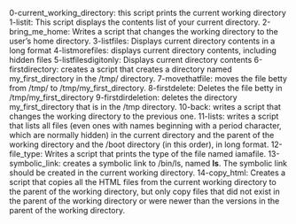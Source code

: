 0-current_working_directory: this script prints the current working directory
1-listit: This script displays the contents list of your current directory.
2-bring_me_home: Writes a script that changes the working directory to the user’s home directory.
3-listfiles: Displays current directory contents in a long format
4-listmorefiles: displays current directory contents, including hidden files
5-listfilesdigitonly: Displays current directory contents
6-firstdirectory: creates a script that creates a directory named my_first_directory in the /tmp/ directory.
7-movethatfile: moves the file betty from /tmp/ to /tmp/my_first_directory.
8-firstdelete: Deletes the file betty in /tmp/my_first_directory
9-firstdirdeletion: deletes the directory my_first_directory that is in the /tmp directory.
10-back: writes a script that changes the working directory to the previous one.
11-lists: writes a script that lists all files (even ones with names beginning with a period character, which are normally hidden) in the current directory and the parent of the working directory and the /boot directory (in this order), in long format.
12-file_type: Writes a script that prints the type of the file named iamafile.
13-symbolic_link: creates a symbolic link to /bin/ls, named __ls__. The symbolic link should be created in the current working directory.
14-copy_html: Creates a script that copies all the HTML files from the current working directory to the parent of the working directory, but only copy files that did not exist in the parent of the working directory or were newer than the versions in the parent of the working directory.

